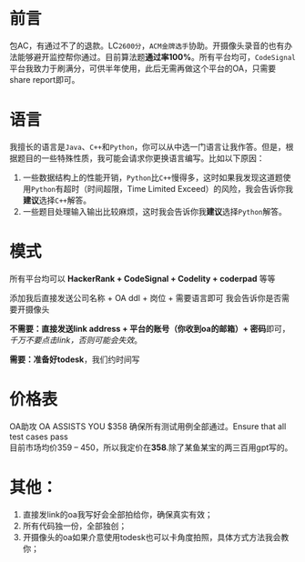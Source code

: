 # 前言

包AC，有通过不了的退款。LC`2600分`，`ACM金牌选手`协助。开摄像头录音的也有办法能够避开监控帮你通过。目前算法题**通过率100%**。所有平台均可，`CodeSignal`平台我致力于刷满分，可供半年使用，此后无需再做这个平台的OA，只需要share report即可。

# 语言

我擅长的语言是`Java`、`C++`和`Python`，你可以从中选一门语言让我作答。但是，根据题目的一些特殊性质，我可能会请求你更换语言编写。比如以下原因：

1. 一些数据结构上的性能开销，`Python`比`C++`慢得多，这时如果我发现这道题使用`Python`有超时（时间超限，Time Limited Exceed）的风险，我会告诉你我**建议**选择`C++`解答。
2. 一些题目处理输入输出比较麻烦，这时我会告诉你我**建议**选择`Python`解答。


# 模式

所有平台均可以 **HackerRank + CodeSignal + Codelity + coderpad** 等等

添加我后直接发送公司名称 + OA ddl + 岗位 + 需要语言即可
我会告诉你是否需要开摄像头

**不需要：**直接发送**link address + 平台的账号（你收到oa的邮箱）+ 密码**即可，_千万不要点击link，否则可能会失效_。

**需要：**准备好**todesk**，我们约时间写

# 价格表

OA助攻 OA ASSISTS YOU $358
确保所有测试用例全部通过。Ensure that all test cases pass  
目前市场均价359 – 450，所以我定价在**358**.除了某鱼某宝的两三百用gpt写的。

 # 其他：

1.	直接发link的oa我写好会全部拍给你，确保真实有效；
2.	所有代码独一份，全部独创；
3.	开摄像头的oa如果介意使用todesk也可以卡角度拍照，具体方式方法我会教你；
